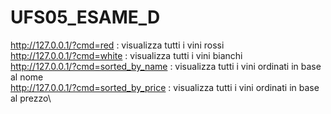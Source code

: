 # UFS05_ESAME_D
http://127.0.0.1/?cmd=red : visualizza tutti i vini rossi\
http://127.0.0.1/?cmd=white : visualizza tutti i vini bianchi\
http://127.0.0.1/?cmd=sorted_by_name : visualizza tutti i vini ordinati in base al nome\
http://127.0.0.1/?cmd=sorted_by_price : visualizza tutti i vini ordinati in base al prezzo\
